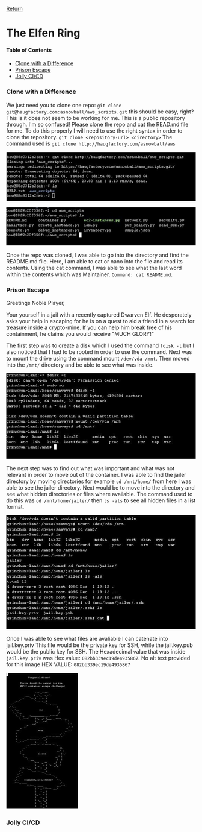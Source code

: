 [Return](https://github.com/visionthex/SANS2022-Holiday-Hack-Challange/blob/main/README.md)

<h1 id="top">The Elfen Ring</h1>

#### Table of Contents

- [Clone with a Difference](#clone)
- [Prison Escape](#prison)
- [Jolly CI/CD](#jolly)

<h3 id="clone">Clone with a Difference</h3>

We just need you to clone one repo: `git clone git@haugfactory.com:asnowball/aws_scripts.git` this should be easy, right? This is:it does not seem to be working for me. This is a public repository through. I'm so confused! Please clone the repo and cat the READ.md file for me. To do this properly I will need to use the right syntax in order to clone the repository. `git clone <repository-url> <directory>` The command used is `git clone http://haugfactory.com/asnowball/aws`

![image1](https://github.com/visionthex/SANS2022-Holiday-Hack-Challange/blob/main/Images/TheElfenRingImages/image1.jpg "Git Command: git clone <repository-url> <directory>")

![image2](https://github.com/visionthex/SANS2022-Holiday-Hack-Challange/blob/main/Images/TheElfenRingImages/image2.jpg "Command: cd aws_scripts | ls | cat README.md")

Once the repo was cloned, I was able to go into the directory and find the README.md file. Here, I am able to cat or nano into the file and read its contents. Using the cat command, I was able to see what the last word within the contents which was Maintainer. `Command: cat README.md`.

<h3 id="prison">Prison Escape</h3>

Greetings Noble Player, 

Your yourself in a jail with a recently captured Dwarven Elf. He desperately asks your help in escaping for he is on a quest to aid a friend in a search for treasure inside a crypto-mine. If you can help him break free of his containment, he claims you would receive "MUCH GLORY!" 

The first step was to create a disk which I used the command `fdisk -l` but I also noticed that I had to be rooted in order to use the command. Next was to mount the drive using the command mount `/dev/vda /mnt`. Then moved into the `/mnt/` directory and be able to see what was inside.

![image3](https://github.com/visionthex/SANS2022-Holiday-Hack-Challange/blob/main/Images/TheElfenRingImages/image3.jpg "Command: fdisk -l | mount /dev/vda /mnt | cd /mnt/ | ls")

The next step was to find out what was important and what was not relevant in order to move out of the container. I was able to find the jailer directory by moving directories for example `cd /mnt/home/` from here I was able to see the jailer directory. Next would be to move into the directory and see what hidden directories or files where available. The command used to do this was `cd /mnt/home/jailer/` then `ls -als` to see all hidden files in a list format.

![image4](https://github.com/visionthex/SANS2022-Holiday-Hack-Challange/blob/main/Images/TheElfenRingImages/image4.jpg "Command: cd /mnt/home/jailer/ | ls -als | cat jail.key.priv")

Once I was able to see what files are avaliable I can catenate into jail.key.priv This file would be the private key for SSH, while the jail.key.pub would be the public key for SSH. The Hexadecimal value that was inside `jail.key.priv` was Hex value: `082bb339ec19de4935867`.
No alt text provided for this image
HEX VALUE: `082bb339ec19de4935867`

![image5](https://github.com/visionthex/SANS2022-Holiday-Hack-Challange/blob/main/Images/TheElfenRingImages/image5.jpg "HEX VALUE: 082bb339ec19de4935867")

<h3 id="jolly">Jolly CI/CD</h3>
